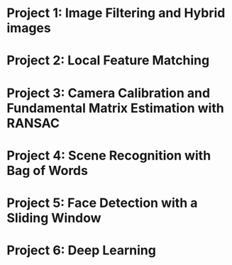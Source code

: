 # Project 1: Image Filtering and Hybrid images
# Project 2: Local Feature Matching
# Project 3: Camera Calibration and Fundamental Matrix Estimation with RANSAC
# Project 4: Scene Recognition with Bag of Words
# Project 5: Face Detection with a Sliding Window
# Project 6: Deep Learning

